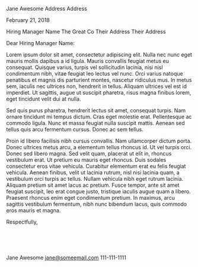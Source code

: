 Jane Awesome
Address
Address

February 21, 2018

Hiring Manager Name
The Great Co
Their Address
Their Address

Dear Hiring Manager Name:

Lorem ipsum dolor sit amet, consectetur adipiscing elit. Nulla nec nunc eget mauris mollis dapibus a id ligula. Mauris convallis feugiat metus eu consequat. Quisque varius, turpis vel sollicitudin lacinia, nisi nisl condimentum nibh, vitae feugiat leo lectus vel nunc. Orci varius natoque penatibus et magnis dis parturient montes, nascetur ridiculus mus. In metus sem, iaculis nec ultrices non, hendrerit in tellus. Aliquam ultrices vel est id imperdiet. Ut sagittis, augue ut suscipit pharetra, risus magna finibus lorem, eget tincidunt velit dui at nulla.

Sed quis purus pharetra, hendrerit lectus sit amet, consequat turpis. Nam ornare tincidunt mi tempus dictum. Cras eget molestie erat. Pellentesque ac commodo ligula. Nunc et massa feugiat nulla suscipit mattis. Aenean sed tellus quis arcu fermentum cursus. Donec ac sem tellus.

Proin id libero facilisis nibh cursus convallis. Nam ullamcorper dictum porta. Donec ultrices metus arcu, a elementum tellus rhoncus id. Ut vel turpis orci. Donec sed libero magna. Sed velit quam, placerat ut elit in, rhoncus vestibulum erat. Ut pretium eu mauris eget rhoncus. Duis sodales consectetur eros vitae vehicula. Curabitur elementum erat eu felis feugiat vehicula. Aenean finibus, velit ut lacinia rutrum, nisl nisi lacinia quam, a vestibulum orci turpis ac tellus. Nullam vehicula nibh eget rutrum lacinia. Aliquam pretium sit amet lacus ac pretium. Fusce tempor, ante sit amet feugiat suscipit, leo erat congue justo, tristique iaculis augue quam a libero. Praesent rhoncus enim eget condimentum pretium. In maximus, arcu sagittis vestibulum fermentum, nibh nunc bibendum lacus, quis commodo eros mauris et magna.

Respectfully,

&nbsp;  
&nbsp;  
&nbsp;

Jane Awesome
jane@someemail.com
111-111-1111
